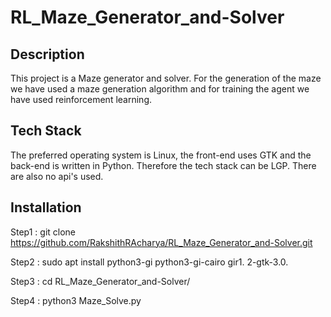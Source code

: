 # RL_Maze_Generator_and-Solver

## Description
This project is a Maze generator and solver. For the generation of the maze we have used a maze generation algorithm and for training the agent we have used reinforcement learning.

## Tech Stack
The preferred operating system is Linux, the front-end uses GTK and the back-end is written in Python. Therefore the tech stack can be LGP. There are also no api's used.

## Installation
Step1 : git clone https://github.com/RakshithRAcharya/RL_Maze_Generator_and-Solver.git

Step2 : sudo apt install python3-gi python3-gi-cairo gir1. 2-gtk-3.0.

Step3 : cd RL_Maze_Generator_and-Solver/

Step4 : python3 Maze_Solve.py

